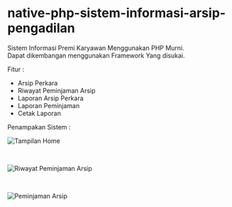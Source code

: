 # native-php-sistem-informasi-arsip-pengadilan
Sistem Informasi Premi Karyawan Menggunakan PHP Murni. <br>
Dapat dikembangan menggunakan Framework Yang disukai.

Fitur :
- Arsip Perkara 
- Riwayat Peminjaman Arsip
- Laporan Arsip Perkara
- Laporan Peminjaman
- Cetak Laporan 

Penampakan Sistem :

![Tampilan Home](https://raw.githubusercontent.com/developerkampoeng/native-php-sistem-informasi-arsip-pengadilan/master/Screenshoot/Sc01.png)

<br>

![Riwayat Peminjaman Arsip](https://raw.githubusercontent.com/developerkampoeng/native-php-sistem-informasi-arsip-pengadilan/master/Screenshoot/Sc02.png)

<br>

![Peminjaman Arsip](https://raw.githubusercontent.com/developerkampoeng/native-php-sistem-informasi-arsip-pengadilan/master/Screenshoot/Sc03.png)
